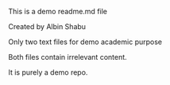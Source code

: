 This is a demo readme.md file

Created by Albin Shabu

Only two text files for demo academic purpose

Both files contain irrelevant content.

It is purely a demo repo.
